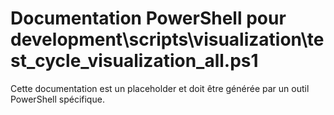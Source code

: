 # Documentation PowerShell pour development\scripts\visualization\test_cycle_visualization_all.ps1

Cette documentation est un placeholder et doit être générée par un outil PowerShell spécifique.

